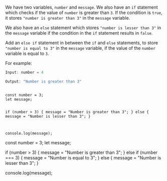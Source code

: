 We have two variables,
`number` and `message`.
We also have an `if` statement
which checks if the value of
`number` is greater than `3`.
If the condition is `true`,
it stores `"number is greater than 3"`
in the `message` variable.

We also have an `else` statement
which stores `"number is lesser than 3"`
in the `message` variable
if the condition in the `if` statement
results in `false`.

Add an `else if` statement in between
the `if` and `else` statements,
to store `"number is equal to 3"`
in the `message` variable,
if the value of the `number` variable
is equal to `3`.

For example:
```js
Input: number = 4

Output: "Number is greater than 3"
```
<codeblock type="exercise" language="javascript" testMode="fixedInput">
<code>
const number = 3;
let message;

if (number > 3) {
  message = "Number is greater than 3";
} else {
  message = "Number is lesser than 3";
}

console.log(message);
</code>

<solution>
const number = 3;
let message;

if (number > 3) {
  message = "Number is greater than 3";
} else if (number === 3) {
  message = "Number is equal to 3";
} else {
  message = "Number is lesser than 3";
}

console.log(message);
</solution>
</codeblock>

